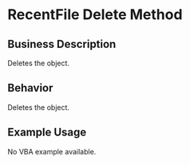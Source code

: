 # RecentFile Delete Method

## Business Description
Deletes the object.

## Behavior
Deletes the object.

## Example Usage
No VBA example available.